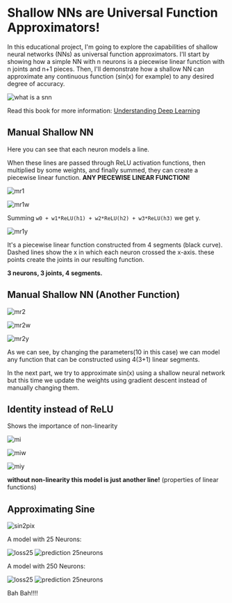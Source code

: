 # Shallow NNs are Universal Function Approximators!

In this educational project, I'm going to explore the capabilities of shallow neural networks (NNs) as universal function approximators. I'll start by showing how a simple NN with n neurons is a piecewise linear function with n joints and n+1 pieces. Then, I'll demonstrate how a shallow NN can approximate any continuous function (sin(x) for example) to any desired degree of accuracy.

![what is a snn](images/snn.png)

Read this book for more information: [Understanding Deep Learning](https://udlbook.github.io/udlbook/)

## Manual Shallow NN
Here you can see that each neuron models a line. 

When these lines are passed through ReLU activation functions, then multiplied by some weights, and finally summed, they can create a piecewise linear function. **ANY PIECEWISE LINEAR FUNCTION!**

![mr1](images/manual_relu_1.png)

![mr1w](images/manual_relu_1_w.png)

Summing `w0 + w1*ReLU(h1) + w2*ReLU(h2) + w3*ReLU(h3)` we get y.

![mr1y](images/manual_relu_1_y.png)

It's a piecewise linear function constructed from 4 segments (black curve). Dashed lines show the x in which each neuron crossed the x-axis. these points create the joints in our resulting function.

**3 neurons, 3 joints, 4 segments.**


## Manual Shallow NN (Another Function)
![mr2](images/manual_relu_2.png)

![mr2w](images/manual_relu_2_w.png)

![mr2y](images/manual_relu_2_y.png)

As we can see, by changing the parameters(10 in this case) we can model any function that can be constructed using 4(3+1) linear segments.

In the next part, we try to approximate sin(x) using a shallow neural network but this time we update the weights using gradient descent instead of manually changing them.


## Identity instead of ReLU
Shows the importance of non-linearity

![mi](images/manual_identity_1.png)

![miw](images/manual_identity_1_w.png)

![miy](images/manual_identity_1_y.png)

**without non-linearity this model is just another line!** (properties of linear functions)

## Approximating Sine

![sin2pix](images/sin2pix.png)

A model with 25 Neurons:

![loss25](images/loss_function_25_neurons.png)
![prediction 25neurons](images/Prediction_25_neurons.png)

A model with 250 Neurons:

![loss25](images/loss_function_250_neurons.png)
![prediction 25neurons](images/Prediction_250_neurons.png)

Bah Bah!!!!